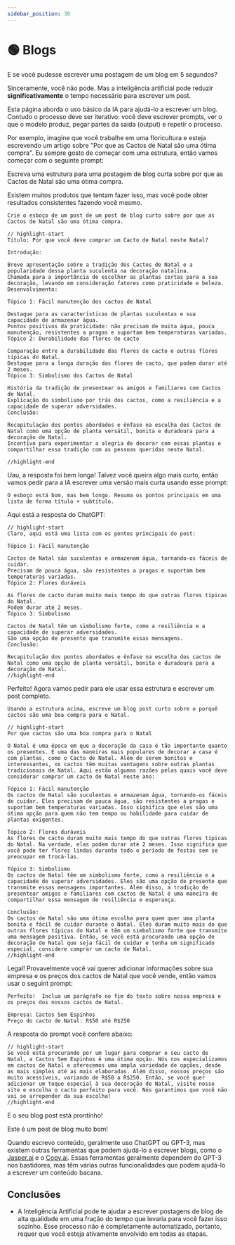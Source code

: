 ```yaml
---
sidebar_position: 30
---
```


# 🟢 Blogs

E se você pudesse escrever uma postagem de um blog em 5 segundos?

Sinceramente, você não pode. Mas a inteligência artificial pode reduzir **significativamente** o tempo necessário para escrever um post.

Esta página aborda o uso básico da IA para ajudá-lo a escrever um blog. Contudo o processo deve ser iterativo: você deve escrever prompts, ver o que o modelo produz, pegar partes da saída (output) e repetir o processo.

Por exemplo, imagine que você trabalhe em uma floricultura e esteja escrevendo um artigo sobre "Por que as Cactos de Natal são uma ótima compra". Eu sempre gosto de começar com uma estrutura, então vamos começar com o seguinte prompt:

Escreva uma estrutura para uma postagem de blog curta sobre por que as Cactos de Natal são uma ótima compra.

Existem muitos produtos que tentam fazer isso, mas você pode obter resultados consistentes fazendo você mesmo.

```text
Crie o esboço de um post de um post de blog curto sobre por que as Cactos de Natal são uma ótima compra.

// highlight-start
Título: Por que você deve comprar um Cacto de Natal neste Natal?

Introdução:

Breve apresentação sobre a tradição dos Cactos de Natal e a popularidade dessa planta suculenta na decoração natalina.
Chamada para a importância de escolher as plantas certas para a sua decoração, levando em consideração fatores como praticidade e beleza.
Desenvolvimento:

Tópico 1: Fácil manutenção dos cactos de Natal

Destaque para as características de plantas suculentas e sua capacidade de armazenar água.
Pontos positivos da praticidade: não precisam de muita água, pouca manutenção, resistentes a pragas e suportam bem temperaturas variadas.
Tópico 2: Durabilidade das flores de cacto

Comparação entre a durabilidade das flores de cacto e outras flores típicas do Natal.
Destaque para a longa duração das flores de cacto, que podem durar até 2 meses.
Tópico 3: Simbolismo dos Cactos de Natal

História da tradição de presentear os amigos e familiares com Cactos de Natal.
Explicação do simbolismo por trás dos cactos, como a resiliência e a capacidade de superar adversidades.
Conclusão:

Recapitulação dos pontos abordados e ênfase na escolha dos Cactos de Natal como uma opção de planta versátil, bonita e duradoura para a decoração de Natal.
Incentivo para experimentar a alegria de decorar com essas plantas e compartilhar essa tradição com as pessoas queridas neste Natal.

//highlight-end
```
Uau, a resposta foi bem longa! Talvez você queira algo mais curto, então vamos pedir para a IA escrever uma versão mais curta usando esse prompt:

```text
O esboço está bom, mas bem longo. Resuma os pontos principais em uma lista de forma título + subtítulo.
```

Aqui está a resposta do ChatGPT:

```text
// highlight-start
Claro, aqui está uma lista com os pontos principais do post:

Tópico 1: Fácil manutenção

Cactos de Natal são suculentas e armazenam água, tornando-os fáceis de cuidar.
Precisam de pouca água, são resistentes a pragas e suportam bem temperaturas variadas.
Tópico 2: Flores duráveis

As flores de cacto duram muito mais tempo do que outras flores típicas do Natal.
Podem durar até 2 meses.
Tópico 3: Simbolismo

Cactos de Natal têm um simbolismo forte, como a resiliência e a capacidade de superar adversidades.
São uma opção de presente que transmite essas mensagens.
Conclusão:

Recapitulação dos pontos abordados e ênfase na escolha dos cactos de Natal como uma opção de planta versátil, bonita e duradoura para a decoração de Natal.
//highlight-end
```

Perfeito! Agora vamos pedir para ele usar essa estrutura e escrever um post completo.

```text
Usando a estrutura acima, escreve um blog post curto sobre o porquê cactos são uma boa compra para o Natal.

// highlight-start
Por que cactos são uma boa compra para o Natal

O Natal é uma época em que a decoração da casa é tão importante quanto os presentes. E uma das maneiras mais populares de decorar a casa é com plantas, como o Cacto de Natal. Além de serem bonitos e interessantes, os cactos têm muitas vantagens sobre outras plantas tradicionais de Natal. Aqui estão algumas razões pelas quais você deve considerar comprar um cacto de Natal neste ano:

Tópico 1: Fácil manutenção
Os cactos de Natal são suculentas e armazenam água, tornando-os fáceis de cuidar. Eles precisam de pouca água, são resistentes a pragas e suportam bem temperaturas variadas. Isso significa que eles são uma ótima opção para quem não tem tempo ou habilidade para cuidar de plantas exigentes.

Tópico 2: Flores duráveis
As flores de cacto duram muito mais tempo do que outras flores típicas do Natal. Na verdade, elas podem durar até 2 meses. Isso significa que você pode ter flores lindas durante todo o período de festas sem se preocupar em trocá-las.

Tópico 3: Simbolismo
Os cactos de Natal têm um simbolismo forte, como a resiliência e a capacidade de superar adversidades. Eles são uma opção de presente que transmite essas mensagens importantes. Além disso, a tradição de presentear amigos e familiares com cactos de Natal é uma maneira de compartilhar essa mensagem de resiliência e esperança.

Conclusão:
Os cactos de Natal são uma ótima escolha para quem quer uma planta bonita e fácil de cuidar durante o Natal. Eles duram muito mais do que outras flores típicas do Natal e têm um simbolismo forte que transmite uma mensagem positiva. Então, se você está procurando uma opção de decoração de Natal que seja fácil de cuidar e tenha um significado especial, considere comprar um cacto de Natal.
//highlight-end
```
Legal! Provavelmente você vai querer adicionar informações sobre sua empresa e os preços dos cactos de Natal que você vende, então vamos usar o seguint prompt:


```text
Perfeito!  Inclua um parágrafo no fim do texto sobre nossa empresa e os preços dos nossos cactos de Natal.

Empresa: Cactos Sem Espinhos
Preço do cacto de Natal: R$50 até R$250
```

A resposta do prompt você confere abaixo:
```text
// highlight-start
Se você está procurando por um lugar para comprar o seu cacto de Natal, a Cactos Sem Espinhos é uma ótima opção. Nós nos especializamos em cactos de Natal e oferecemos uma ampla variedade de opções, desde as mais simples até as mais elaboradas. Além disso, nossos preços são muito acessíveis, variando de R$50 a R$250. Então, se você quer adicionar um toque especial à sua decoração de Natal, visite nosso site e escolha o cacto perfeito para você. Nós garantimos que você não vai se arrepender da sua escolha!
//highlight-end
```

E o seu blog post está prontinho!

Este é um post de blog muito bom!

Quando escrevo conteúdo, geralmente uso ChatGPT ou GPT-3, mas existem outras ferramentas que podem ajudá-lo a escrever blogs, como o [Jasper.ai](https://www.jasper.ai/) e o [Copy.ai](https://www.copy.ai/). Essas ferramentas geralmente dependem do GPT-3 nos bastidores, mas têm várias outras funcionalidades que podem ajudá-lo a escrever um conteúdo bacana.

## Conclusões

- A Inteligência Artificial pode te ajudar a escrever postagens de blog de alta qualidade em uma fração do tempo que levaria para você fazer isso sozinho. Esse processo não é completamente automatizado, portanto, requer que você esteja ativamente envolvido em todas as etapas.